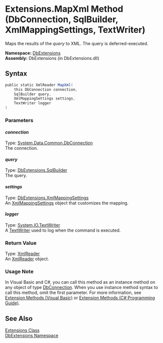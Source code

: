 Extensions.MapXml Method (DbConnection, SqlBuilder, XmlMappingSettings, TextWriter)
===================================================================================
Maps the results of the *query* to XML. The query is deferred-executed.

**Namespace:** [DbExtensions][1]  
**Assembly:** DbExtensions (in DbExtensions.dll)

Syntax
------

```csharp
public static XmlReader MapXml(
	this DbConnection connection,
	SqlBuilder query,
	XmlMappingSettings settings,
	TextWriter logger
)
```

### Parameters

#### *connection*
Type: [System.Data.Common.DbConnection][2]  
The connection.

#### *query*
Type: [DbExtensions.SqlBuilder][3]  
The query.

#### *settings*
Type: [DbExtensions.XmlMappingSettings][4]  
An [XmlMappingSettings][4] object that customizes the mapping.

#### *logger*
Type: [System.IO.TextWriter][5]  
A [TextWriter][5] used to log when the command is executed.

### Return Value
Type: [XmlReader][6]  
An [XmlReader][6] object.
### Usage Note
In Visual Basic and C#, you can call this method as an instance method on any object of type [DbConnection][2]. When you use instance method syntax to call this method, omit the first parameter. For more information, see [Extension Methods (Visual Basic)][7] or [Extension Methods (C# Programming Guide)][8].

See Also
--------
[Extensions Class][9]  
[DbExtensions Namespace][1]  

[1]: ../README.md
[2]: http://msdn.microsoft.com/en-us/library/c790zwhc
[3]: ../SqlBuilder/README.md
[4]: ../XmlMappingSettings/README.md
[5]: http://msdn.microsoft.com/en-us/library/ywxh2328
[6]: http://msdn.microsoft.com/en-us/library/b8a5e1s5
[7]: http://msdn.microsoft.com/en-us/library/bb384936.aspx
[8]: http://msdn.microsoft.com/en-us/library/bb383977.aspx
[9]: README.md